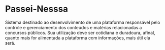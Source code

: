 # Passei-Nesssa
Sistema destinado ao desenvolvimento de uma plataforma responsável pelo controle e gerenciamento dos conteúdos e matérias relacionadas a concursos públicos. Sua utilização deve ser cotidiana e duradoura, afinal, quanto mais for alimentada a plataforma com informações, mais útil ela será.
